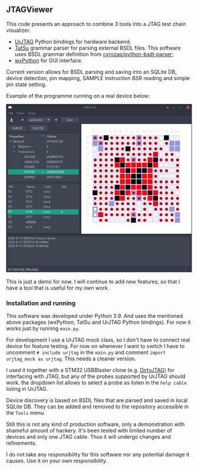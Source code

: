 ## JTAGViewer

This code presents an approach to combine 3 tools into a JTAG test chain visualizer.

* [UrJTAG](http://urjtag.org/) Python bindings for hardware backend;
* [TatSu](https://tatsu.readthedocs.io/en/stable/) grammar parser for parsing external BSDL files. This software uses BSDL grammar definition from [cyrozap/python-bsdl-parser](https://github.com/cyrozap/python-bsdl-parser);
* [wxPython](https://www.wxpython.org/) for GUI interface.


Current version allows for BSDL parsing and saving into an SQLite DB, device detection, pin mapping, SAMPLE instruction BSR reading and simple pin state setting.

Example of the programme running on a real device below:

![jtagGUI Screenshot](img/screenshot.png)

This is just a demo for now. I will continue to add new features, so that I have a tool that is useful for my own work.

### Installation and running

This software was developed under Python 3.9. And uses the mentioned above packages (wxPython, TatSu and UrJTAG Python bindings). For now it works just by running `main.py`.

For development I use a UrJTAG mock class, so I don't have to connect real device for feature testing. For now on whenever I want to switch I have to uncomment `# include urjtag` in the `main.py` and comment `import urjtag_mock as urjtag`. This needs a cleaner version.

I used it together with a STM32 USBBlaster clone (e.g. [DirtyJTAG](https://github.com/jeanthom/DirtyJTAG)) for interfacing with JTAG, but any of the probes supported by UrJTAG should work. the dropdown list allows to select a probe as listen in the `help cable` listing in UrJTAG.

Device discovery is based on BSDL files that are parsed and saved in local SQLite DB. They can be added and removed to the repository accessible in the `Tools` menu.

Still this is not any kind of production software, only a demonstration with shameful amount of hackery. It's been tested with limited number of devices and only one JTAG cable. Thus it will undergo changes and refinements.

I do not take any responsibility for this software nor any potential damage it causes. Use it on your own responsibility.